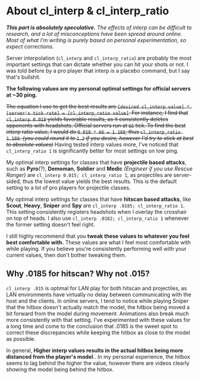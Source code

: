 # About cl_interp & cl_interp_ratio
***This part is absolutely speculative.*** *The effects of interp can be difficult to research, and a lot of misconceptions have been spread around online. Most of what I'm writing is purely based on personal experimentation, so expect corrections.*

Server interpolation (`cl_interp` and `cl_interp_ratio`) are probably the most important settings that can dictate whether you can hit your shots or not. I was told before by a pro player that interp is a placebo command, but I say that's bullshit.

**__The following values are my personal optimal settings for official servers at ~30 ping.__**

~~The equation I use to get the best results are `[desired cl_interp value] * [server's tick rate] = [cl_interp_ratio value]`.
For instance, I find that `cl_interp 0.018` yields favorable results, as it consistently deletes opponents with headshots. Official servers run at `66` tick. To find the best interp ratio value, I would do `0.018 * 66 = 1.188`, thus `cl_interp_ratio 1.188`. *(you could round it to `1.2` if you desire, however I'd try to stick at best to absolute values)*~~ Having tested interp values more, I've noticed that `cl_interp_ratio 1` is significantly better for most settings on low ping.



My optimal interp settings for classes that have **projectile based attacks**, such as **Pyro**(?), **Demoman**, **Soldier** and **Medic** *(Engineer if you use Rescue Ranger)* are `cl_interp 0.015; cl_interp_ratio 1`, as projectiles are server-sided, thus the lowest value yields the best results. This is the default setting to a lot of pro players for projectile classes.

My optimal interp settings for classes that have **hitscan based attacks**, like **Scout**, **Heavy**, **Sniper** and **Spy** are `cl_interp .0185; cl_interp_ratio 1`. This setting consistently registers headshots when I overlay the crosshair on top of heads. I also use `cl_interp .0182; cl_interp_ratio 1` whenever the former setting doesn't feel right.

I still highly recommend that you **tweak these values to whatever you feel best comfortable with.** These values are what I feel most comfortable with while playing. If you believe you're consistently performing well with your current values, then don't bother tweaking them.

## Why .0185 for hitscan? Why not .015?
`cl_interp .015` is optimal for LAN play for both hitscan and projectiles, as LAN environments have virtually no delay between communicating with the host and the clients. In online servers, I tend to notice while playing Sniper that the hitbox doesn't actually match the model, the hitbox being moved a bit forward from the model during movement. Animations also break much more consistently with that setting. I've experimented with these values for a long time and come to the conclusion that .0185 is the sweet spot to correct these discrepancies while keeping the hitbox as close to the model as possible.

In general, **Higher interp values results in the actual hitbox being more distanced from the player's model.**. In my personal experience, the hitbox seems to lag behind the higher the value, however there are videos clearly showing the model being behind the hitbox.
